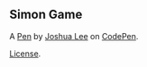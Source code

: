Simon Game
----------


A [Pen](https://codepen.io/Lee44/pen/gReWEv) by [Joshua Lee](http://codepen.io/Lee44) on [CodePen](http://codepen.io/).

[License](https://codepen.io/Lee44/pen/gReWEv/license).